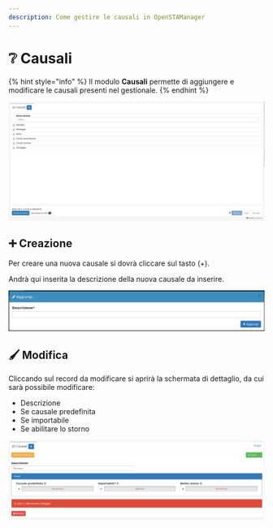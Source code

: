```yaml
---
description: Come gestire le causali in OpenSTAManager
---
```


# ❔ Causali

{% hint style="info" %}
Il modulo **Causali** permette di aggiungere e modificare le causali presenti nel gestionale.
{% endhint %}

![](<../../../../.gitbook/assets/image (151).png>)

## ➕ Creazione

Per creare una nuova causale si dovrà cliccare sul tasto (+).

Andrà qui inserita la descrizione della nuova causale da inserire.

![](<../../../../.gitbook/assets/image (345).png>)

## 🖌️ Modifica

Cliccando sul record da modificare si aprirà la schermata di dettaglio, da cui sarà possibile modificare:

* Descrizione
* Se causale predefinita
* Se importabile
* Se abilitare lo storno

![](<../../../../.gitbook/assets/image (333).png>)

